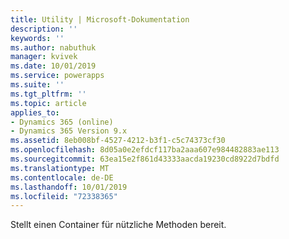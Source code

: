 ```yaml
---
title: Utility | Microsoft-Dokumentation
description: ''
keywords: ''
ms.author: nabuthuk
manager: kvivek
ms.date: 10/01/2019
ms.service: powerapps
ms.suite: ''
ms.tgt_pltfrm: ''
ms.topic: article
applies_to:
- Dynamics 365 (online)
- Dynamics 365 Version 9.x
ms.assetid: 8eb008bf-4527-4212-b3f1-c5c74373cf30
ms.openlocfilehash: 8d05a0e2efdcf117ba2aaa607e984482883ae113
ms.sourcegitcommit: 63ea15e2f861d43333aacda19230cd8922d7bdfd
ms.translationtype: MT
ms.contentlocale: de-DE
ms.lasthandoff: 10/01/2019
ms.locfileid: "72338365"
---
```

Stellt einen Container für nützliche Methoden bereit.
